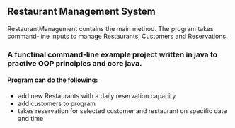 ## Restaurant Management System

RestaurantManagement contains the main method. The program takes command-line inputs to manage Restaurants, Customers and Reservations.

### A functinal command-line example project written in java to practive OOP principles and core java. 

#### Program can do the following:
* add new Restaurants with a daily reservation capacity
* add customers to program
* takes reservation for selected customer and restaurant on specific date and time
